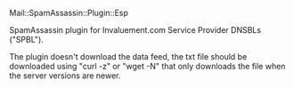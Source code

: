 Mail::SpamAssassin::Plugin::Esp

SpamAssassin plugin for Invaluement.com Service Provider DNSBLs ("SPBL").

The plugin doesn't download the data feed, the txt file should be downloaded using
"curl -z" or "wget -N" that only downloads the file when the server versions are newer.
